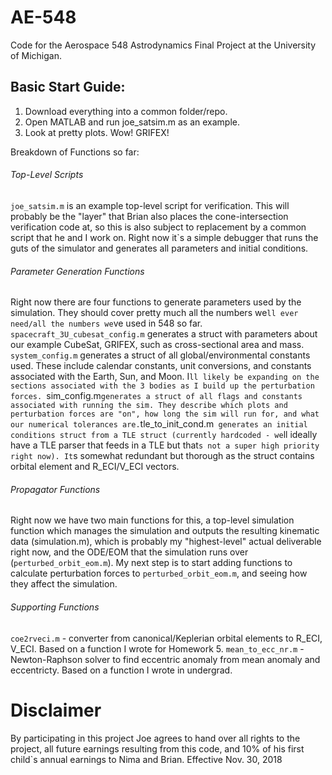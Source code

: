 # AE-548

Code for the Aerospace 548 Astrodynamics Final Project at the University of Michigan. 

## Basic Start Guide:
1. Download everything into a common folder/repo.
2. Open MATLAB and run joe_satsim.m as an example.
3. Look at pretty plots. Wow! GRIFEX!

Breakdown of Functions so far:
 
###### Top-Level Scripts
`joe_satsim.m` is an example top-level script for verification. This will probably be the "layer" that Brian also places the cone-intersection verification code at, so this is also subject to replacement by a common script that he and I work on. Right now it`s a simple debugger that runs the guts of the simulator and generates all parameters and initial conditions.

###### Parameter Generation Functions
Right now there are four functions to generate parameters used by the simulation. They should cover pretty much all the numbers we`ll ever need/all the numbers we`ve used in 548 so far.
`spacecraft_3U_cubesat_config.m` generates a struct with parameters about our example CubeSat, GRIFEX, such as cross-sectional area and mass.
`system_config.m` generates a struct of all global/environmental constants used. These include calendar constants, unit conversions, and constants associated with the Earth, Sun, and Moon. I`ll likely be expanding on the sections associated with the 3 bodies as I build up the perturbation forces.
`sim_config.m` generates a struct of all flags and constants associated with running the sim. They describe which plots and perturbation forces are "on", how long the sim will run for, and what our numerical tolerances are.
`tle_to_init_cond.m` generates an initial conditions struct from a TLE struct (currently hardcoded - we`ll ideally have a TLE parser that feeds in a TLE but that`s not a super high priority right now). It`s somewhat redundant but thorough as the struct  contains orbital element and R_ECI/V_ECI vectors.

###### Propagator Functions
Right now we have two main functions for this, a top-level simulation function which manages the simulation and outputs the resulting kinematic data (simulation.m), which is probably my "highest-level" actual deliverable right now, and the ODE/EOM that the simulation runs over (`perturbed_orbit_eom.m`). My next step is to start adding functions to calculate perturbation forces to `perturbed_orbit_eom.m`, and seeing how they affect the simulation.

###### Supporting Functions
`coe2rveci.m` - converter from canonical/Keplerian orbital elements to R_ECI, V_ECI. Based on a function I wrote for Homework 5.
`mean_to_ecc_nr.m` - Newton-Raphson solver to find eccentric anomaly from mean anomaly and eccentricty. Based on a function I wrote in undergrad.










# Disclaimer
By participating in this project Joe agrees to hand over all rights to the project, all future earnings resulting from this code, and 10% of his first child`s annual earnings to Nima and Brian.
Effective Nov. 30, 2018